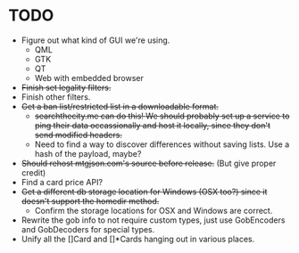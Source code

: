 TODO
====

* Figure out what kind of GUI we're using.
	* QML
	* GTK
	* QT
	* Web with embedded browser
* ~~Finish set legality filters.~~
* Finish other filters.
* ~~Get a ban list/restricted list in a downloadable format.~~
    * ~~searchthecity.me can do this! We should probably set up a service to ping their data occassionally and host it locally, since they don't send modified headers.~~
	* Need to find a way to discover differences without saving lists. Use a hash of the payload, maybe?
* ~~Should rehost mtgjson.com's source before release.~~ (But give proper credit)
* Find a card price API?
* ~~Get a different db storage location for Windows (OSX too?) since it doesn't support the homedir method.~~
    * Confirm the storage locations for OSX and Windows are correct.
* Rewrite the gob info to not require custom types, just use GobEncoders and GobDecoders for special types.
* Unify all the []Card and []*Cards hanging out in various places.
